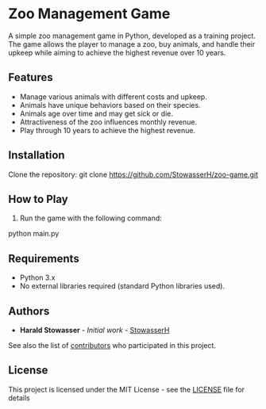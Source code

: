 # Zoo Management Game

A simple zoo management game in Python, developed as a training project. The game allows the player to manage a zoo, buy animals, and handle their upkeep while aiming to achieve the highest revenue over 10 years.

## Features

- Manage various animals with different costs and upkeep.
- Animals have unique behaviors based on their species.
- Animals age over time and may get sick or die.
- Attractiveness of the zoo influences monthly revenue.
- Play through 10 years to achieve the highest revenue.

## Installation

Clone the repository:
git clone https://github.com/StowasserH/zoo-game.git

## How to Play

1. Run the game with the following command:

python main.py

## Requirements

- Python 3.x
- No external libraries required (standard Python libraries used).


## Authors

* **Harald Stowasser** - *Initial work* - [StowasserH](https://github.com/StowasserH)

See also the list of [contributors](https://github.com/StowasserH/pylcars/contributors) who participated in this project.

## License

This project is licensed under the MIT License - see the [LICENSE](LICENSE) file for details
